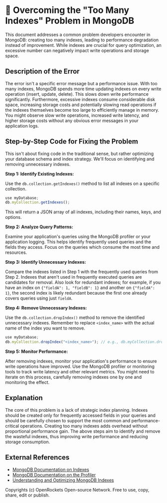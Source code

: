 # 🐞 Overcoming the "Too Many Indexes" Problem in MongoDB


This document addresses a common problem developers encounter in MongoDB: creating too many indexes, leading to performance degradation instead of improvement.  While indexes are crucial for query optimization, an excessive number can negatively impact write operations and storage space.

## Description of the Error

The error isn't a specific error message but a performance issue.  With too many indexes, MongoDB spends more time updating indexes on every write operation (insert, update, delete). This slows down write performance significantly.  Furthermore, excessive indexes consume considerable disk space, increasing storage costs and potentially slowing read operations if the indexes themselves become too large to efficiently manage in memory.  You might observe slow write operations, increased write latency, and higher storage costs without any obvious error messages in your application logs.

## Step-by-Step Code for Fixing the Problem

This isn't about fixing code in the traditional sense, but rather optimizing your database schema and index strategy.  We'll focus on identifying and removing unnecessary indexes.

**Step 1: Identify Existing Indexes:**

Use the `db.collection.getIndexes()` method to list all indexes on a specific collection.

```javascript
use myDatabase;
db.myCollection.getIndexes();
```

This will return a JSON array of all indexes, including their names, keys, and options.

**Step 2: Analyze Query Patterns:**

Examine your application's queries using the MongoDB profiler or your application logging.  This helps identify frequently used queries and the fields they access.  Focus on the queries which consume the most time and resources.

**Step 3: Identify Unnecessary Indexes:**

Compare the indexes listed in Step 1 with the frequently used queries from Step 2.  Indexes that aren't used in frequently executed queries are candidates for removal.  Also look for redundant indexes; for example, if you have an index on `{"fieldA": 1, "fieldB": 1}` and another on `{"fieldA": 1}`, the second index is likely redundant because the first one already covers queries using just `fieldA`.

**Step 4: Remove Unnecessary Indexes:**

Use the `db.collection.dropIndex()` method to remove the identified unnecessary indexes.  Remember to replace `<index_name>` with the actual name of the index you want to remove.

```javascript
use myDatabase;
db.myCollection.dropIndex("<index_name>"); // e.g., db.myCollection.dropIndex("fieldA_1_fieldB_1")
```

**Step 5: Monitor Performance:**

After removing indexes, monitor your application's performance to ensure write operations have improved.  Use the MongoDB profiler or monitoring tools to track write latency and other relevant metrics.  You might need to iterate on this process, carefully removing indexes one by one and monitoring the effect.

## Explanation

The core of this problem is a lack of strategic index planning.  Indexes should be created only for frequently accessed fields in your queries and should be carefully chosen to support the most common and performance-critical operations. Creating too many indexes adds overhead without proportional performance gain. The above steps aim to identify and remove the wasteful indexes, thus improving write performance and reducing storage consumption.


## External References

* [MongoDB Documentation on Indexes](https://www.mongodb.com/docs/manual/indexes/)
* [MongoDB Documentation on the Profiler](https://www.mongodb.com/docs/manual/reference/method/db.adminCommand.profile/)
* [Understanding and Optimizing MongoDB Indexes](https://www.mongodb.com/blog/post/understanding-and-optimizing-mongodb-indexes)


Copyrights (c) OpenRockets Open-source Network. Free to use, copy, share, edit or publish.

